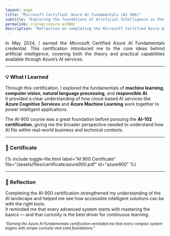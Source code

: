 ```yaml
---
layout: page
title: "Microsoft Certified: Azure AI Fundamentals (AI 900)"
subtitle: "Exploring the foundations of Artificial Intelligence in the Microsoft Azure ecosystem."
permalink: /career/azure-ai900/
description: "Reflection on completing the Microsoft Certified Azure AI Fundamentals (AI 900), gaining essential knowledge of AI concepts, machine learning, and Azure Cognitive Services."
---
```


<section class="lead" style="text-align: justify;">
In May 2024, I earned the Microsoft Certified Azure AI Fundamentals credential.  
This certification introduced me to the core ideas behind artificial intelligence, covering both the theory and practical capabilities available through Azure’s AI services.
</section>

---

### 💡 What I Learned

Through this certification, I explored the fundamentals of **machine learning**, **computer vision**, **natural language processing**, and **responsible AI**.  
It provided a clear understanding of how cloud-based AI services like **Azure Cognitive Services** and **Azure Machine Learning** work together to power intelligent applications.

The AI-900 course was a great foundation before pursuing the **AI-102 certification**, giving me the broader perspective needed to understand how AI fits within real-world business and technical contexts.

---

### 📄 Certificate

{% include toggle-file.html label="AI 900 Certificate" file="/assets/files/certificate/azure900.pdf" id="azure900" %}

---

### 💭 Reflection

Completing the AI-900 certification strengthened my understanding of the AI landscape and helped me see how accessible intelligent solutions can be with the right tools.  
It reminded me that every advanced system starts with mastering the basics — and that curiosity is the best driver for continuous learning.

<p><small><em>“Earning the Azure AI Fundamentals certification reminded me that every complex system begins with simple curiosity and solid foundations.”</em></small></p>